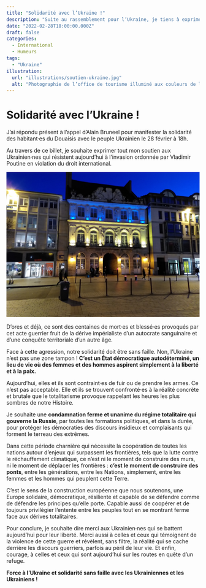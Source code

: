 ```yaml
---
title: "Solidarité avec l’Ukraine !"
description: "Suite au rassemblement pour l’Ukraine, je tiens à exprimer mon soutien à l’Ukraine et mon souhait de mettre fin à la complaisance envers les régimes totalitaires."
date: "2022-02-28T18:00:00.000Z"
draft: false
categories:
  - International
  - Humeurs
tags:
  - "Ukraine"
illustration:
  url: "illustrations/soutien-ukraine.jpg"
  alt: "Photographie de l’office de tourisme illuminé aux couleurs de l’Ukraine"
---
```


# Solidarité avec l’Ukraine !

J’ai répondu présent à l’appel d’Alain Bruneel pour manifester la solidarité des habitant·es du Douaisis avec le peuple Ukrainien le 28 février à 18h.

Au travers de ce billet, je souhaite exprimer tout mon soutien aux Ukrainien·nes qui résistent aujourd’hui à l’invasion ordonnée par Vladimir Poutine en violation du droit international.

![Photographie de l’office de tourisme illuminé aux couleurs de l’Ukraine](illustrations/soutien-ukraine.jpg)

D’ores et déjà, ce sont des centaines de mort·es et blessé·es provoqués par cet acte guerrier fruit de la dérive impérialiste d’un autocrate sanguinaire et d’une conquête territoriale d’un autre âge.

Face à cette agression, notre solidarité doit être sans faille. Non, l’Ukraine n’est pas une zone tampon ! **C’est un État démocratique autodéterminé, un lieu de vie où des femmes et des hommes aspirent simplement à la liberté et à la paix.**

Aujourd’hui, elles et ils sont contraint·es de fuir ou de prendre les armes.  Ce n’est pas acceptable. Elle et ils se trouvent confronté·es à la réalité concrète et brutale que le totalitarisme provoque rappelant les heures les plus sombres de notre Histoire.

Je souhaite une **condamnation ferme et unanime du régime totalitaire qui gouverne la Russie**, par toutes les formations politiques, et dans la durée, pour protéger les démocraties des discours insidieux et complaisants qui forment le terreau des extrêmes.

Dans cette période charnière qui nécessite la coopération de toutes les nations autour d’enjeux qui surpassent les frontières, tels que la lutte contre le réchauffement climatique, ce n’est ni le moment de construire des murs, ni le moment de déplacer les frontières : **c’est le moment de construire des ponts**, entre les générations, entre les Nations, simplement, entre les femmes et les hommes qui peuplent cette Terre.

C’est le sens de la construction européenne que nous soutenons, une Europe solidaire, démocratique, résiliente et capable de se défendre comme de défendre les principes qu’elle porte. Capable aussi de coopérer et de toujours privilégier l’entente entre les peuples tout en se montrant ferme face aux dérives totalitaires.

Pour conclure, je souhaite dire merci aux Ukrainien·nes qui se battent aujourd’hui pour leur liberté. Merci aussi à celles et ceux qui témoignent de la violence de cette guerre et révèlent, sans filtre, la réalité qui se cache derrière les discours guerriers, parfois au péril de leur vie. Et enfin, courage, à celles et ceux qui sont aujourd’hui sur les routes en quête d’un refuge.

**Force à l’Ukraine et solidarité sans faille avec les Ukrainiennes et les Ukrainiens !**
